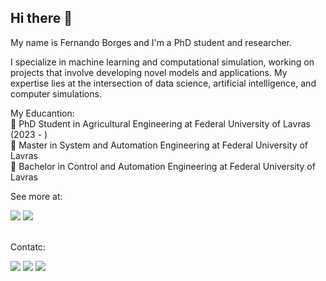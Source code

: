 ## Hi there 👋

My name is Fernando Borges and I'm a PhD student and researcher. 

I specialize in machine learning and computational simulation, working on projects that involve developing novel models and applications. My expertise lies at the intersection of data science, artificial intelligence, and computer simulations.


My Educantion: <br />
🔭 PhD Student in Agricultural Engineering at Federal University of Lavras (2023 - ) <br />
🔭 Master in System and Automation Engineering at Federal University of Lavras <br />
🔭 Bachelor in Control and Automation Engineering at Federal University of Lavras 

See more at:
<div>
  <a href="https://orcid.org/0000-0002-1972-0740" target="_blank"><img src="https://img.shields.io/badge/Orcid-100000?style=for-the-badge&logo=orcid&logoColor=Green&color=FFFFFF" target="_blank"></a>
  <a href="http://lattes.cnpq.br/2548087616930722" target="_blank"><img src="https://img.shields.io/badge/Lattes CV-054f77?style=for-the-badge" target="_blank"></a>
</div><br/>

Contatc: 
<div>
  <a href = "mailto:fernandoelias.mb@gmail.com"><img src="https://img.shields.io/badge/Gmail-D14836?style=for-the-badge&logo=gmail&logoColor=white"></a>
  <a href="https://www.linkedin.com/in/fmborges2/" target="_blank"><img src="https://img.shields.io/badge/-LinkedIn-%230077B5?style=for-the-badge&logo=linkedin&logoColor=white" target="_blank"></a>
  <a href="https://www.instagram.com/fmborges2/" target="_blank"><img src="https://img.shields.io/badge/Instagram-77047?style=for-the-badge&logo=instagram&logoColor=White&color=FFFFFF" target="_blank"></a>  
</div>



<!--
**fmborges2/fmborges2** is a ✨ _special_ ✨ repository because its `README.md` (this file) appears on your GitHub profile.

Here are some ideas to get you started:

- 🔭 I’m currently working on ...
- 🌱 I’m currently learning ...
- 👯 I’m looking to collaborate on ...
- 🤔 I’m looking for help with ...
- 💬 Ask me about ...
- 📫 How to reach me: ...
- 😄 Pronouns: ...
- ⚡ Fun fact: ...
-->
